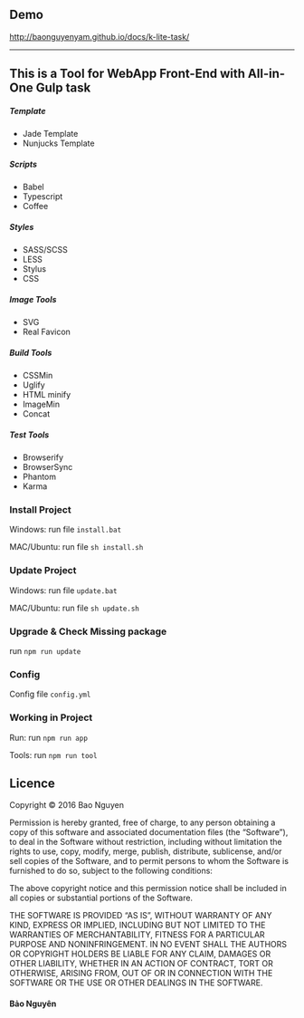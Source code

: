 ## Demo 

http://baonguyenyam.github.io/docs/k-lite-task/

---

## This is a Tool for WebApp Front-End with All-in-One Gulp task 

##### Template 

* Jade Template
* Nunjucks Template

##### Scripts 

* Babel
* Typescript
* Coffee 

##### Styles

* SASS/SCSS
* LESS
* Stylus
* CSS

##### Image Tools

* SVG
* Real Favicon

##### Build Tools

* CSSMin
* Uglify
* HTML minify
* ImageMin
* Concat 

##### Test Tools

* Browserify
* BrowserSync
* Phantom
* Karma


### Install Project 

Windows: run file `install.bat`

MAC/Ubuntu: run file `sh install.sh` 

### Update Project

Windows: run file `update.bat`

MAC/Ubuntu: run file `sh update.sh` 

### Upgrade & Check Missing package

run `npm run update`

### Config 

Config file `config.yml`

### Working in Project

Run: run `npm run app`

Tools: run `npm run tool`

## Licence

Copyright &copy; 2016 Bao Nguyen

Permission is hereby granted, free of charge, to any person obtaining a copy of this software and associated documentation files (the “Software”), to deal in the Software without restriction, including without limitation the rights to use, copy, modify, merge, publish, distribute, sublicense, and/or sell copies of the Software, and to permit persons to whom the Software is furnished to do so, subject to the following conditions:

The above copyright notice and this permission notice shall be included in all copies or substantial portions of the Software.

THE SOFTWARE IS PROVIDED “AS IS”, WITHOUT WARRANTY OF ANY KIND, EXPRESS OR IMPLIED, INCLUDING BUT NOT LIMITED TO THE WARRANTIES OF MERCHANTABILITY, FITNESS FOR A PARTICULAR PURPOSE AND NONINFRINGEMENT. IN NO EVENT SHALL THE AUTHORS OR COPYRIGHT HOLDERS BE LIABLE FOR ANY CLAIM, DAMAGES OR OTHER LIABILITY, WHETHER IN AN ACTION OF CONTRACT, TORT OR OTHERWISE, ARISING FROM, OUT OF OR IN CONNECTION WITH THE SOFTWARE OR THE USE OR OTHER DEALINGS IN THE SOFTWARE.

#### Bảo Nguyên
